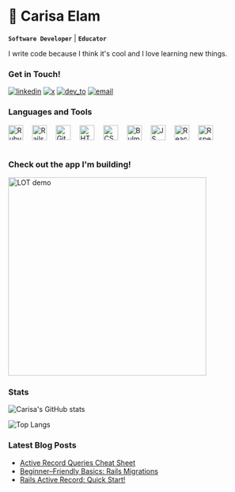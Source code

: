 <h1> 👋 Carisa Elam</h1>

**`Software Developer`** | **`Educator`**

I write code because I think it's cool and I love learning new things.

<h3>Get in Touch!</h3>
<p>
  <a href="https://www.linkedin.com/in/carisa-elam-097368239">
     <img alt="linkedin" title="Connect on LinkedIn" src="https://custom-icon-badges.demolab.com/badge/-LinkedIn-blue?style=for-the-badge&logoColor=white&logo=person"/></a>

  <a href="https://x.com/carisa_may">
     <img alt="x" title="Connect on X" src="https://custom-icon-badges.demolab.com/badge/-Twitter%20/%20X-black?style=for-the-badge&logoColor=white&logo=heart"/></a>

  <a href="https://dev.to/carisaelam">
     <img alt="dev_to" title="Follow Me on Dev.to" src="https://custom-icon-badges.demolab.com/badge/-DEV.to-gold?style=for-the-badge&logoColor=black&logo=pencil"/></a> 
 
   <a href="mailto:carisaelam@gmail.com">
     <img alt="email" title="Email me" src="https://custom-icon-badges.demolab.com/badge/-Email-indigo?style=for-the-badge&logoColor=white&logo=mail"/></a> 
</p>

<h3>Languages and Tools</h3>
<div>
   <img alt="Ruby" width="30px" style="padding-right:14px; vertical-align:middle;"  src="https://cdn.jsdelivr.net/gh/devicons/devicon@latest/icons/ruby/ruby-original.svg" />
   
   <img alt="Rails" width="30px" style="padding-right:14px; vertical-align:middle;"  src="https://cdn.jsdelivr.net/gh/devicons/devicon@latest/icons/rails/rails-plain.svg" />
   
   <img alt="Git" width="30px" style="padding-right:14px; vertical-align:middle;"  src="https://cdn.jsdelivr.net/gh/devicons/devicon@latest/icons/git/git-original.svg" />
   
   <img alt="HTML" width="30px" style="padding-right:14px; vertical-align:middle;"  src="https://cdn.jsdelivr.net/gh/devicons/devicon@latest/icons/html5/html5-original.svg" />
   
   <img alt="CSS" width="30px" style="padding-right:14px; vertical-align:middle;"  src="https://cdn.jsdelivr.net/gh/devicons/devicon@latest/icons/css3/css3-original.svg" />
   
   <img alt="Bulma" width="30px" style="padding-right:14px; vertical-align:middle;"  src="https://cdn.jsdelivr.net/gh/devicons/devicon@latest/icons/bulma/bulma-plain.svg" />
   
   <img alt="JS" width="30px" style="padding-right:14px; vertical-align:middle;"  src="https://cdn.jsdelivr.net/gh/devicons/devicon@latest/icons/javascript/javascript-original.svg" />
   
   <img alt="React" width="30px" style="padding-right:14px; vertical-align:middle;"  src="https://cdn.jsdelivr.net/gh/devicons/devicon@latest/icons/react/react-original.svg" />
   
   <img alt="Rspec" width="30px" style="padding-right:14px; vertical-align:middle;" src="https://cdn.jsdelivr.net/gh/devicons/devicon@latest/icons/rspec/rspec-original.svg" />
</div>

<h1></h1>

<h3>Check out the app I'm building!</h3>
<img src="assets/images/LOT-demo-S11.gif" alt="LOT demo" style="width:400px; height: auto;">

<h3>Stats</h3>

![Carisa's GitHub stats](https://github-readme-stats.vercel.app/api?username=carisaelam&show=prs_merged&show_icons=true&hide=prs,issues,stars&theme=flag-india&theme=transparent&hide_rank=true&custom_title=GitHub%20Stats)

![Top Langs](https://github-readme-stats.vercel.app/api/top-langs/?username=carisaelam&layout=compact)

<h3>Latest Blog Posts</h3>

<!-- BLOG-POST-LIST:START -->

- [Active Record Queries Cheat Sheet](https://dev.to/carisaelam/active-record-queries-cheat-sheet-3ppi)
- [Beginner–Friendly Basics: Rails Migrations](https://dev.to/carisaelam/beginner-friendly-basics-rails-migrations-n61)
- [Rails Active Record: Quick Start!](https://dev.to/carisaelam/active-record-quick-start-46o5)
<!-- BLOG-POST-LIST:END -->
